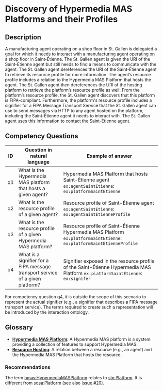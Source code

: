 # Discovery of Hypermedia MAS Platforms and their Profiles

## Description

A manufacturing agent operating on a shop floor in St. Gallen is delegated a goal for which it needs to interact with a manufacturing agent operating on a shop floor in Saint-Étienne. The St. Gallen agent is given the URI of the Saint-Étienne agent but still needs to find a means to communicate with the agent. The St. Gallen agent dereferences the URI of the Saint-Étienne agent to retrieve its resource profile for more information. The agent’s resource profile includes a relation to the Hypermedia MAS Platform that hosts the agent. The St. Gallen agent then dereferences the URI of the hosting platform to retrieve the platform’s resource profile as well. From the platform’s resource profile, the St. Gallen agent discovers that this platform is FIPA-compliant. Furthermore, the platform's resource profile includes a signifier for a FIPA Message Transport Service that the St. Gallen agent can use to send messages via HTTP to any agent hosted on the platform, including the Saint-Étienne agent it needs to interact with. The St. Gallen agent uses this information to contact the Saint-Étienne agent.

## Competency Questions

| ID | Question in natural language | Example of answer |
|---|---|---|
| q1 | What is the Hypermedia MAS platform that hosts a given agent? | Hypermedia MAS Platform that hosts Saint-Étienne agent `ex:agentSaintEtienne`: `ex:platformSaintEtienne` |
| q2 | What is the resource profile of a given agent? | Resource profile of Saint-Étienne agent `ex:agentSaintEtienne`: `ex:agentSaintEtienneProfile` |
| q3 | What is the resource profile of a given Hypermedia MAS platform? | Resource profile of Saint-Étienne Hypermedia MAS Platform `ex:platformSaintEtienne`: `ex:platformSaintEtienneProfile` |
| q4 | What is a signifier for a FIPA message transport service of a given platform? | Signifier exposed in the resource profile of the Saint-Étienne Hypermedia MAS Platform `ex:platformSaintEtienne`: `ex:signifer` |

For competency question q4, it is outside the scope of this scenario to represent the actual signifier (e.g., a signifier that describes a FIPA message transport service). The terms required to create such a representation will be introduced by the interaction ontology.

## Glossary

* [**Hypermedia MAS Platform**](https://purl.org/hmas/HypermediaMASPlatform): A Hypermedia MAS platform is a system providing a collection of features to support Hypermedia MAS.
* [**Resource Hosting**](https://purl.org/hmas/isHostedOn): A relation between a resource (e.g., an agent) and the Hypermedia MAS Platform that hosts the resource.

### Recommendations

The term [hmas:HypermediaMASPlatform](https://purl.org/hmas/HypermediaMASPlatform) relates to [stn:Platform](https://w3id.org/stn/core#Platform). It is different from [sosa:Platform](https://www.w3.org/TR/vocab-ssn/#SOSAPlatform) (see also [Issue #20](https://github.com/HyperAgents/ns.hyperagents.org/issues/20)).